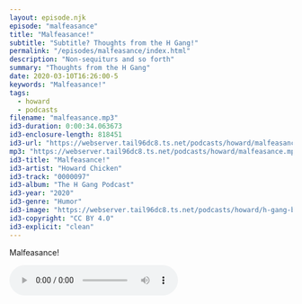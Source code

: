 ```yaml
---
layout: episode.njk
episode: "malfeasance"
title: "Malfeasance!"
subtitle: "Subtitle? Thoughts from the H Gang!"
permalink: "/episodes/malfeasance/index.html"
description: "Non-sequiturs and so forth"
summary: "Thoughts from the H Gang"
date: 2020-03-10T16:26:00-5
keywords: "Malfeasance!"
tags:
  - howard
  - podcasts
filename: "malfeasance.mp3"
id3-duration: 0:00:34.063673
id3-enclosure-length: 818451
id3-url: "https://webserver.tail96dc8.ts.net/podcasts/howard/malfeasance.mp3"
mp3: "https://webserver.tail96dc8.ts.net/podcasts/howard/malfeasance.mp3"
id3-title: "Malfeasance!"
id3-artist: "Howard Chicken"
id3-track: "0000097"
id3-album: "The H Gang Podcast"
id3-year: "2020"
id3-genre: "Humor"
id3-image: "https://webserver.tail96dc8.ts.net/podcasts/howard/h-gang-bold.jpg"
id3-copyright: "CC BY 4.0"
id3-explicit: "clean"
---
```

Malfeasance!

<audio controls>
  <source src="https://webserver.tail96dc8.ts.net/podcasts/howard/malfeasance.mp3">
</audio>
